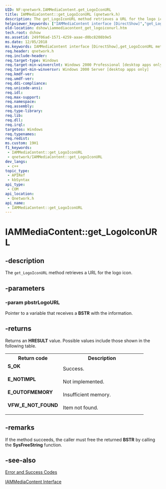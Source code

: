 ```yaml
---
UID: NF:qnetwork.IAMMediaContent.get_LogoIconURL
title: IAMMediaContent::get_LogoIconURL (qnetwork.h)
description: The get_LogoIconURL method retrieves a URL for the logo icon.
helpviewer_keywords: ["IAMMediaContent interface [DirectShow]","get_LogoIconURL method","IAMMediaContent.get_LogoIconURL","IAMMediaContent::get_LogoIconURL","IAMMediaContentget_LogoIconURL","dshow.iammediacontent_get_logoiconurl","get_LogoIconURL","get_LogoIconURL method [DirectShow]","get_LogoIconURL method [DirectShow]","IAMMediaContent interface","qnetwork/IAMMediaContent::get_LogoIconURL"]
old-location: dshow\iammediacontent_get_logoiconurl.htm
tech.root: dshow
ms.assetid: 249f06ad-1571-4259-aaae-d0bc8208b9e5
ms.date: 12/05/2018
ms.keywords: IAMMediaContent interface [DirectShow],get_LogoIconURL method, IAMMediaContent.get_LogoIconURL, IAMMediaContent::get_LogoIconURL, IAMMediaContentget_LogoIconURL, dshow.iammediacontent_get_logoiconurl, get_LogoIconURL, get_LogoIconURL method [DirectShow], get_LogoIconURL method [DirectShow],IAMMediaContent interface, qnetwork/IAMMediaContent::get_LogoIconURL
req.header: qnetwork.h
req.include-header: 
req.target-type: Windows
req.target-min-winverclnt: Windows 2000 Professional [desktop apps only]
req.target-min-winversvr: Windows 2000 Server [desktop apps only]
req.kmdf-ver: 
req.umdf-ver: 
req.ddi-compliance: 
req.unicode-ansi: 
req.idl: 
req.max-support: 
req.namespace: 
req.assembly: 
req.type-library: 
req.lib: 
req.dll: 
req.irql: 
targetos: Windows
req.typenames: 
req.redist: 
ms.custom: 19H1
f1_keywords:
 - IAMMediaContent::get_LogoIconURL
 - qnetwork/IAMMediaContent::get_LogoIconURL
dev_langs:
 - c++
topic_type:
 - APIRef
 - kbSyntax
api_type:
 - COM
api_location:
 - Qnetwork.h
api_name:
 - IAMMediaContent::get_LogoIconURL
---
```


# IAMMediaContent::get_LogoIconURL


## -description

The <code>get_LogoIconURL</code> method retrieves a URL for the logo icon.

## -parameters

### -param pbstrLogoURL

Pointer to a variable that receives a <b>BSTR</b> with the information.

## -returns

Returns an <b>HRESULT</b> value. Possible values include those shown in the following table.

<table>
<tr>
<th>Return code</th>
<th>Description</th>
</tr>
<tr>
<td width="40%">
<dl>
<dt><b>S_OK</b></dt>
</dl>
</td>
<td width="60%">
Success.

</td>
</tr>
<tr>
<td width="40%">
<dl>
<dt><b>E_NOTIMPL</b></dt>
</dl>
</td>
<td width="60%">
Not implemented.

</td>
</tr>
<tr>
<td width="40%">
<dl>
<dt><b>E_OUTOFMEMORY</b></dt>
</dl>
</td>
<td width="60%">
Insufficient memory.

</td>
</tr>
<tr>
<td width="40%">
<dl>
<dt><b>VFW_E_NOT_FOUND</b></dt>
</dl>
</td>
<td width="60%">
Item not found.

</td>
</tr>
</table>

## -remarks

If the method succeeds, the caller must free the returned <b>BSTR</b> by calling the <b>SysFreeString</b> function.

## -see-also

<a href="/windows/desktop/DirectShow/error-and-success-codes">Error and Success Codes</a>



<a href="/windows/desktop/api/qnetwork/nn-qnetwork-iammediacontent">IAMMediaContent Interface</a>

